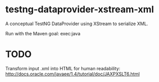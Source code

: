 testng-dataprovider-xstream-xml
=========================

A conceptual TestNG DataProvider using XStream to serialize XML.

Run with the Maven goal:  exec:java 

TODO
=======================
Transform input .xml into HTML for human readability:  http://docs.oracle.com/javaee/1.4/tutorial/doc/JAXPXSLT6.html

